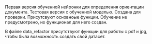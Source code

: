 Первая версия обученной нейронки для определения ориентации документа. Тестовая версия с обученной моделью. Создана для проверки. Присутсвуют основноые функции. Обучение не предусмотрено, но функционал для него создан.

В файле data_refactor присутствуют функции для работы с pdf и jpg, чтобы была возможность создать свой датасет.
